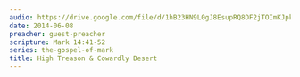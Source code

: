 ```yaml
---
audio: https://drive.google.com/file/d/1hB23HN9L0gJ8EsupRQ8DF2jTOImKJpkf/view
date: 2014-06-08
preacher: guest-preacher
scripture: Mark 14:41-52
series: the-gospel-of-mark
title: High Treason & Cowardly Desert
---
```

